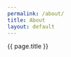 ```yaml
---
permalink: /about/
title: About
layout: default
---
```


<section class="about">
	{{ page.title }}
</section>




